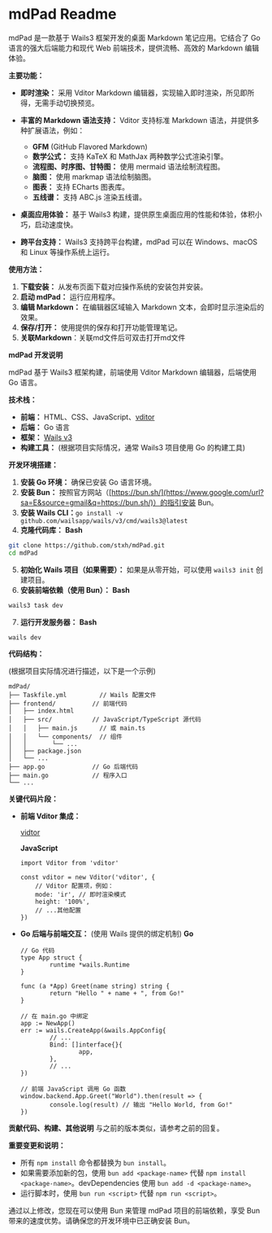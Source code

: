 # **mdPad Readme**

mdPad 是一款基于 Wails3 框架开发的桌面 Markdown 笔记应用。它结合了 Go 语言的强大后端能力和现代 Web 前端技术，提供流畅、高效的 Markdown 编辑体验。

**主要功能：**

* **即时渲染：** 采用 Vditor Markdown 编辑器，实现输入即时渲染，所见即所得，无需手动切换预览。
* **丰富的 Markdown 语法支持：** Vditor 支持标准 Markdown 语法，并提供多种扩展语法，例如：

  * **GFM** (GitHub Flavored Markdown)
  * **数学公式：** 支持 KaTeX 和 MathJax 两种数学公式渲染引擎。
  * **流程图、时序图、甘特图：** 使用 mermaid 语法绘制流程图。
  * **脑图：** 使用 markmap 语法绘制脑图。
  * **图表：** 支持 ECharts 图表库。
  * **五线谱：** 支持 ABC.js 渲染五线谱。
* **桌面应用体验：** 基于 Wails3 构建，提供原生桌面应用的性能和体验，体积小巧，启动速度快。
* **跨平台支持：** Wails3 支持跨平台构建，mdPad 可以在 Windows、macOS 和 Linux 等操作系统上运行。

**使用方法：**

1. **下载安装：** 从发布页面下载对应操作系统的安装包并安装。
2. **启动 mdPad：** 运行应用程序。
3. **编辑 Markdown：** 在编辑器区域输入 Markdown 文本，会即时显示渲染后的效果。
4. **保存/打开：** 使用提供的保存和打开功能管理笔记。
5. **关联Markdown**：关联md文件后可双击打开md文件

**mdPad 开发说明**

mdPad 基于 Wails3 框架构建，前端使用 Vditor Markdown 编辑器，后端使用 Go 语言。

**技术栈：**

* **前端：** HTML、CSS、JavaScript、[vditor](https://github.com/Vanessa219/vditor)
* **后端：** Go 语言
* **框架：** [Wails v3](https://v3alpha.wails.io/getting-started/installation/)
* **构建工具：** (根据项目实际情况，通常 Wails3 项目使用 Go 的构建工具)

**开发环境搭建：**

1. **安装 Go 环境：** 确保已安装 Go 语言环境。
2. **安装 Bun：** 按照官方网站（[https://bun.sh/](https://www.google.com/url?sa=E&source=gmail&q=https://bun.sh/)）的指引安装 Bun。
3. **安装 Wails CLI：**`go install -v github.com/wailsapp/wails/v3/cmd/wails3@latest`
4. **克隆代码库：**
   **Bash**

```bash
git clone https://github.com/stxh/mdPad.git
cd mdPad
```

5. **初始化 Wails 项目（如果需要）：** 如果是从零开始，可以使用 `wails3 init` 创建项目。
6. **安装前端依赖（使用 Bun）：**
   **Bash**

```bash
wails3 task dev
```

7. **运行开发服务器：**
   **Bash**

```
wails dev
```

**代码结构：**

(根据项目实际情况进行描述，以下是一个示例)

```
mdPad/
├── Taskfile.yml         // Wails 配置文件
├── frontend/          // 前端代码
│   ├── index.html
│   ├── src/           // JavaScript/TypeScript 源代码
│   │   ├── main.js      // 或 main.ts
│   │   └── components/  // 组件
│   │       └── ...
│   ├── package.json
│   └── ...
├── app.go             // Go 后端代码
├── main.go            // 程序入口
└── ...
```

**关键代码片段：**

* **前端 Vditor 集成：**

  [vidtor](https://github.com/Vanessa219/vditor)

  **JavaScript**

  ```
  import Vditor from 'vditor'

  const vditor = new Vditor('vditor', {
      // Vditor 配置项，例如：
      mode: 'ir', // 即时渲染模式
      height: '100%',
      // ...其他配置
  })
  ```
* **Go 后端与前端交互：** (使用 Wails 提供的绑定机制)
  **Go**

  ```
  // Go 代码
  type App struct {
          runtime *wails.Runtime
  }

  func (a *App) Greet(name string) string {
          return "Hello " + name + ", from Go!"
  }

  // 在 main.go 中绑定
  app := NewApp()
  err := wails.CreateApp(&wails.AppConfig{
          // ...
          Bind: []interface{}{
                  app,
          },
          // ...
  })

  // 前端 JavaScript 调用 Go 函数
  window.backend.App.Greet("World").then(result => {
          console.log(result) // 输出 "Hello World, from Go!"
  })
  ```

**贡献代码、构建、其他说明** 与之前的版本类似，请参考之前的回复。

**重要变更和说明：**

* 所有 `npm install` 命令都替换为 `bun install`。
* 如果需要添加新的包，使用 `bun add <package-name>` 代替 `npm install <package-name>`。devDependencies 使用 `bun add -d <package-name>`。
* 运行脚本时，使用 `bun run <script>` 代替 `npm run <script>`。

通过以上修改，您现在可以使用 Bun 来管理 mdPad 项目的前端依赖，享受 Bun 带来的速度优势。请确保您的开发环境中已正确安装 Bun。
